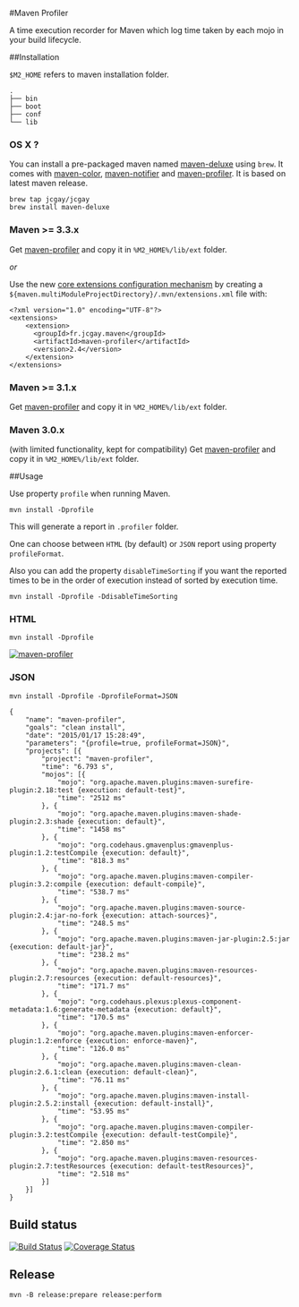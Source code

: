 #Maven Profiler

A time execution recorder for Maven which log time taken by each mojo in your build lifecycle.

##Installation

`$M2_HOME` refers to maven installation folder.

```
.
├── bin
├── boot
├── conf
└── lib
```

### OS X ?

You can install a pre-packaged maven named [maven-deluxe](https://github.com/jcgay/homebrew-jcgay#maven-deluxe) using `brew`.
It comes with [maven-color](https://github.com/jcgay/maven-color), [maven-notifier](https://github.com/jcgay/maven-notifier) and [maven-profiler](https://github.com/jcgay/maven-profiler).
It is based on latest maven release.

    brew tap jcgay/jcgay
    brew install maven-deluxe

### Maven >= 3.3.x

Get [maven-profiler](http://dl.bintray.com/jcgay/maven/fr/jcgay/maven/maven-profiler/2.4/maven-profiler-2.4-shaded.jar) and copy it in `%M2_HOME%/lib/ext` folder.

*or*

Use the new [core extensions configuration mechanism](http://takari.io/2015/03/19/core-extensions.html) by creating a `${maven.multiModuleProjectDirectory}/.mvn/extensions.xml` file with:

	<?xml version="1.0" encoding="UTF-8"?>
	<extensions>
	    <extension>
	      <groupId>fr.jcgay.maven</groupId>
	      <artifactId>maven-profiler</artifactId>
	      <version>2.4</version>
	    </extension>
	</extensions>

### Maven >= 3.1.x

Get [maven-profiler](http://dl.bintray.com/jcgay/maven/fr/jcgay/maven/maven-profiler/2.4/maven-profiler-2.4-shaded.jar) and copy it in `%M2_HOME%/lib/ext` folder.

### Maven 3.0.x
(with limited functionality, kept for compatibility)
Get [maven-profiler](http://dl.bintray.com/jcgay/maven/com/github/jcgay/maven/maven-profiler/1.0/maven-profiler-1.0.jar) and copy it in `%M2_HOME%/lib/ext` folder.

##Usage

Use property `profile` when running Maven.

	mvn install -Dprofile

This will generate a report in `.profiler` folder.

One can choose between `HTML` (by default) or `JSON` report using property `profileFormat`.

Also you can add the property `disableTimeSorting` if you want the reported times to be in the order of execution
instead of sorted by execution time.

    mvn install -Dprofile -DdisableTimeSorting


### HTML

	mvn install -Dprofile

[![maven-profiler](http://jeanchristophegay.com/images/maven-profiler-resize.png)](http://jeanchristophegay.com/images/maven-profiler.png)

### JSON

	mvn install -Dprofile -DprofileFormat=JSON

```
{
	"name": "maven-profiler",
	"goals": "clean install",
	"date": "2015/01/17 15:28:49",
	"parameters": "{profile=true, profileFormat=JSON}",
	"projects": [{
		"project": "maven-profiler",
		"time": "6.793 s",
		"mojos": [{
			"mojo": "org.apache.maven.plugins:maven-surefire-plugin:2.18:test {execution: default-test}",
			"time": "2512 ms"
		}, {
			"mojo": "org.apache.maven.plugins:maven-shade-plugin:2.3:shade {execution: default}",
			"time": "1458 ms"
		}, {
			"mojo": "org.codehaus.gmavenplus:gmavenplus-plugin:1.2:testCompile {execution: default}",
			"time": "818.3 ms"
		}, {
			"mojo": "org.apache.maven.plugins:maven-compiler-plugin:3.2:compile {execution: default-compile}",
			"time": "538.7 ms"
		}, {
			"mojo": "org.apache.maven.plugins:maven-source-plugin:2.4:jar-no-fork {execution: attach-sources}",
			"time": "248.5 ms"
		}, {
			"mojo": "org.apache.maven.plugins:maven-jar-plugin:2.5:jar {execution: default-jar}",
			"time": "238.2 ms"
		}, {
			"mojo": "org.apache.maven.plugins:maven-resources-plugin:2.7:resources {execution: default-resources}",
			"time": "171.7 ms"
		}, {
			"mojo": "org.codehaus.plexus:plexus-component-metadata:1.6:generate-metadata {execution: default}",
			"time": "170.5 ms"
		}, {
			"mojo": "org.apache.maven.plugins:maven-enforcer-plugin:1.2:enforce {execution: enforce-maven}",
			"time": "126.0 ms"
		}, {
			"mojo": "org.apache.maven.plugins:maven-clean-plugin:2.6.1:clean {execution: default-clean}",
			"time": "76.11 ms"
		}, {
			"mojo": "org.apache.maven.plugins:maven-install-plugin:2.5.2:install {execution: default-install}",
			"time": "53.95 ms"
		}, {
			"mojo": "org.apache.maven.plugins:maven-compiler-plugin:3.2:testCompile {execution: default-testCompile}",
			"time": "2.850 ms"
		}, {
			"mojo": "org.apache.maven.plugins:maven-resources-plugin:2.7:testResources {execution: default-testResources}",
			"time": "2.518 ms"
		}]
	}]
}
```

## Build status

[![Build Status](https://travis-ci.org/jcgay/maven-profiler.png)](https://travis-ci.org/jcgay/maven-profiler)
[![Coverage Status](https://coveralls.io/repos/jcgay/maven-profiler/badge.svg?branch=master)](https://coveralls.io/r/jcgay/maven-profiler?branch=master)

## Release

    mvn -B release:prepare release:perform
